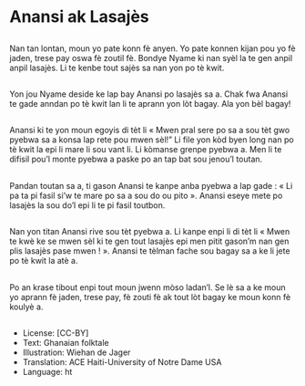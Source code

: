 # Anansi ak Lasajès

##
Nan tan lontan, moun yo pate konn fè anyen. Yo pate konnen kijan pou yo fè jaden, trese pay oswa fè zoutil fè. Bondye Nyame ki nan syèl la te gen anpil anpil lasajès. Li te kenbe tout sajès sa nan yon po tè kwit.

##
Yon jou Nyame deside ke lap bay Anansi po lasajès sa a. Chak fwa Anansi te gade anndan po tè kwit lan li te aprann yon lòt bagay. Ala yon bèl bagay!

##
Anansi ki te yon moun egoyis di tèt li « Mwen pral sere po sa a sou tèt gwo pyebwa sa a konsa lap rete pou mwen sèl!” Li file yon kòd byen long nan po tè kwit la epi li mare li sou vant li. Li kòmanse grenpe pyebwa a. Men li te difisil pou’l monte pyebwa a paske po an tap bat sou jenou’l toutan.

##
Pandan toutan sa a, ti gason Anansi te kanpe anba pyebwa a lap gade : « Li pa ta pi fasil si’w te mare po sa a sou do ou pito ». Anansi eseye mete po lasajès la sou do’l epi li te pi fasil toutbon.

##
Nan yon titan Anansi rive sou tèt pyebwa a. Li kanpe enpi li di tèt li « Mwen te kwè ke se mwen sèl ki te gen tout lasajès epi men pitit gason’m nan gen plis lasajès pase mwen ! ». Anansi te tèlman fache sou bagay sa a ke li jete po tè kwit la atè a.

##
Po an krase tibout enpi tout moun jwenn mòso ladan’l. Se lè sa a ke moun yo aprann fè jaden, trese pay, fè zouti fè ak tout lòt bagay ke moun konn fè koulyè a.

##
* License: [CC-BY]
* Text: Ghanaian folktale
* Illustration: Wiehan de Jager
* Translation: ACE Haiti-University of Notre Dame USA
* Language: ht
